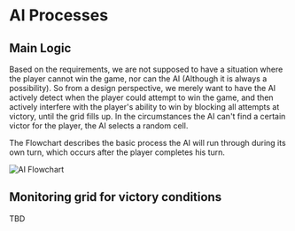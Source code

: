# AI Processes

## Main Logic
Based on the requirements, we are not supposed to have a situation where the player cannot win the game, nor can the AI (Although it is always a possibility). So from a design perspective, we merely want to have the AI actively detect when the player could attempt to win the game, and then actively interfere with the player's ability to win by blocking all attempts at victory, until the grid fills up. In the circumstances the AI can't find a certain victor for the player, the AI selects a random cell.

The Flowchart describes the basic process the AI will run through during its own turn, which occurs after the player completes his turn.

![AI Flowchart](http://i.imgur.com/gTBuBWC.png)

## Monitoring grid for victory conditions
TBD
